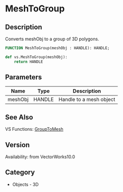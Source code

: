 # MeshToGroup

## Description
Converts meshObj to a group of 3D polygons.

```pascal
FUNCTION MeshToGroup(meshObj : HANDLE): HANDLE;
```

```python
def vs.MeshToGroup(meshObj):
    return HANDLE
```

## Parameters
|Name|Type|Description|
|---|---|---|
|meshObj|HANDLE|Handle to a mesh object|

## See Also
VS Functions:
[GroupToMesh](GroupToMesh.md)

## Version
Availability: from VectorWorks10.0

## Category
* Objects - 3D

